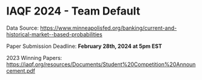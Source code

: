 # IAQF 2024 - Team Default

Data Source:
https://www.minneapolisfed.org/banking/current-and-historical-market--based-probabilities

Paper Submission Deadline:
**February 28th, 2024 at 5pm EST**


2023 Winning Papers:
https://iaqf.org/resources/Documents/Student%20Competition%20Announcement.pdf
